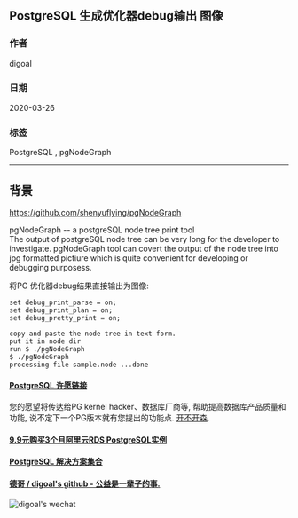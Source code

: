 ## PostgreSQL 生成优化器debug输出 图像    
                                    
### 作者                                     
digoal                                    
                                    
### 日期                                                                
2020-03-26                                     
                                    
### 标签                                                                      
PostgreSQL , pgNodeGraph     
                                    
----                                     
                                    
## 背景               
https://github.com/shenyuflying/pgNodeGraph  
  
pgNodeGraph -- a postgreSQL node tree print tool  
The output of postgreSQL node tree can be very long for the developer to investigate. pgNodeGraph tool can covert the output of the node tree into jpg formatted pictiure which is quite convenient for developing or debugging purposess.  
  
将PG 优化器debug结果直接输出为图像:  
  
```  
set debug_print_parse = on;  
set debug_print_plan = on;  
set debug_pretty_print = on;  
```  
  
```  
copy and paste the node tree in text form.  
put it in node dir  
run $ ./pgNodeGraph  
$ ./pgNodeGraph   
processing file sample.node ...done  
```  
    
  
  
  
  
  
  
  
  
  
  
  
  
  
  
  
  
  
  
  
  
  
  
  
  
  
  
  
  
  
  
  
  
  
  
  
  
  
  
  
  
  
  
  
#### [PostgreSQL 许愿链接](https://github.com/digoal/blog/issues/76 "269ac3d1c492e938c0191101c7238216")
您的愿望将传达给PG kernel hacker、数据库厂商等, 帮助提高数据库产品质量和功能, 说不定下一个PG版本就有您提出的功能点. [开不开森](https://github.com/digoal/blog/issues/76 "269ac3d1c492e938c0191101c7238216").  
  
  
#### [9.9元购买3个月阿里云RDS PostgreSQL实例](https://www.aliyun.com/database/postgresqlactivity "57258f76c37864c6e6d23383d05714ea")
  
  
#### [PostgreSQL 解决方案集合](https://yq.aliyun.com/topic/118 "40cff096e9ed7122c512b35d8561d9c8")
  
  
#### [德哥 / digoal's github - 公益是一辈子的事.](https://github.com/digoal/blog/blob/master/README.md "22709685feb7cab07d30f30387f0a9ae")
  
  
![digoal's wechat](../pic/digoal_weixin.jpg "f7ad92eeba24523fd47a6e1a0e691b59")
  
